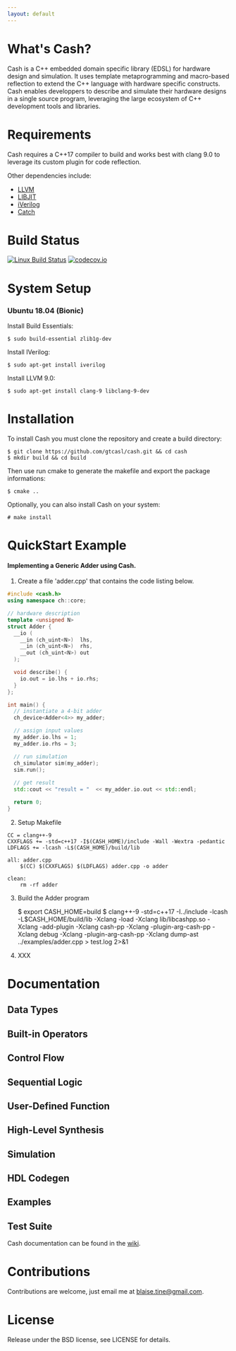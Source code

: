 ```yaml
---
layout: default
---
```


# What's Cash?

Cash is a C++ embedded domain specific library (EDSL) for hardware design and simulation. 
It uses template metaprogramming and macro-based reflection to extend the C++ language with hardware specific constructs. 
Cash enables developpers to describe and simulate their hardware designs in a single source program, leveraging the large ecosystem of C++ development tools and libraries.

# Requirements

Cash requires a C++17 compiler to build and works best with clang 9.0 to leverage its custom plugin for code reflection.

Other dependencies include:

  - [LLVM](https://www.llvm.org)
  - [LIBJIT](https://www.gnu.org/software/libjit)
  - [iVerilog](http://iverilog.icarus.com)
  - [Catch](https://github.com/catchorg/Catch2)

# Build Status

[![Linux Build Status](https://travis-ci.org/gtcasl/cash.png?branch=master)](https://travis-ci.org/gtcasl/cash) 
[![codecov.io](http://codecov.io/github/gtcasl/cash/coverage.svg?branch=master)](http://codecov.io/github/gtcasl/cash?branch=master)

# System Setup

### Ubuntu 18.04 (Bionic)

Install Build Essentials:
    
    $ sudo build-essential zlib1g-dev
    
Install IVerilog:

    $ sudo apt-get install iverilog
    
Install LLVM 9.0:

    $ sudo apt-get install clang-9 libclang-9-dev

# Installation

To install Cash you must clone the repository and create a build directory:

    $ git clone https://github.com/gtcasl/cash.git && cd cash
    $ mkdir build && cd build

Then use run cmake to generate the makefile and export the package informations:

    $ cmake ..

Optionally, you can also install Cash on your system:

    # make install
    
# QuickStart Example

#### Implementing a Generic Adder using Cash.

1. Create a file 'adder.cpp' that contains the code listing below.

```cpp
#include <cash.h>
using namespace ch::core;

// hardware description
template <unsigned N>
struct Adder {
  __io (
    __in (ch_uint<N>)  lhs,
    __in (ch_uint<N>)  rhs,
    __out (ch_uint<N>) out
  );

  void describe() {
    io.out = io.lhs + io.rhs;
  }
};

int main() {
  // instantiate a 4-bit adder
  ch_device<Adder<4>> my_adder;

  // assign input values
  my_adder.io.lhs = 1;
  my_adder.io.rhs = 3;

  // run simulation
  ch_simulator sim(my_adder);
  sim.run();
  
  // get result
  std::cout << "result = "  << my_adder.io.out << std::endl;

  return 0;
}
```

2. Setup Makefile

```make
CC = clang++-9
CXXFLAGS += -std=c++17 -I$(CASH_HOME)/include -Wall -Wextra -pedantic
LDFLAGS += -lcash -L$(CASH_HOME)/build/lib

all: adder.cpp
    $(CC) $(CXXFLAGS) $(LDFLAGS) adder.cpp -o adder

clean:
    rm -rf adder
```

3. Build the Adder program

    $ export CASH_HOME=build
    $ clang++-9 -std=c++17 -I../include -lcash -L$CASH_HOME/build/lib -Xclang -load -Xclang lib/libcashpp.so -Xclang -add-plugin -Xclang cash-pp -Xclang -plugin-arg-cash-pp -Xclang debug -Xclang -plugin-arg-cash-pp -Xclang dump-ast ../examples/adder.cpp > test.log 2>&1

4. XXX

# Documentation

## Data Types

## Built-in Operators

## Control Flow

## Sequential Logic

## User-Defined Function

## High-Level Synthesis

## Simulation

## HDL Codegen

## Examples

## Test Suite

Cash documentation can be found in the [wiki](https://github.com/gtcasl/cash/wiki).

# Contributions

Contributions are welcome, just email me at blaise.tine@gmail.com.

# License

Release under the BSD license, see LICENSE for details.
